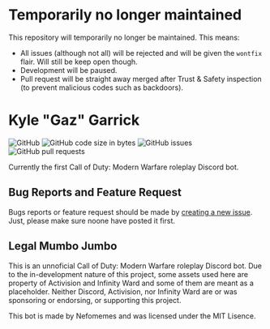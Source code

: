 # Temporarily no longer maintained
This repository will temporarily no longer be maintained. This means:

- All issues (although not all) will be rejected and will be given the `wontfix` flair. Will still be keep open though.
- Development will be paused.
- Pull request will be straight away merged after Trust & Safety inspection (to prevent malicious codes such as backdoors).

# Kyle "Gaz" Garrick

![GitHub](https://img.shields.io/github/license/Nefomemes/Kylebot?style=flat-square) ![GitHub code size in bytes](https://img.shields.io/github/languages/code-size/Nefomemes/Kylebot?style=flat-square) ![GitHub issues](https://img.shields.io/github/issues/Nefomemes/Kylebot?style=flat-square) ![GitHub pull requests](https://img.shields.io/github/issues-pr/Nefomemes/Kylebot?style=flat-square)

Currently the first Call of Duty: Modern Warfare roleplay Discord bot.

## Bug Reports and Feature Request
Bugs reports or feature request should be made by [creating a new issue](https://github.com/Nefomemes/Kylebot/issues/new). Just, please make sure noone have posted it first.
  
## Legal Mumbo Jumbo

This is an unnoficial Call of Duty: Modern Warfare roleplay Discord bot. Due to the in-development nature of this project, some assets used here are property of Activision and Infinity Ward and some of them are meant as a placeholder. Neither Discord, Activision, nor Infinity Ward are or was sponsoring or endorsing, or supporting this project.

This bot is made by Nefomemes and was licensed under the MIT Lisence.
